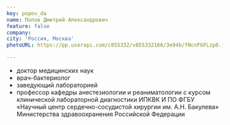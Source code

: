 ```yaml
---
key: popov_da
name: Попов Дмитрий Александрович
feature: false
company: 
city: 'Россия, Москва'
photoURL: https://pp.userapi.com/c855332/v855332166/3e94b/fNcnFGFLzp8.jpg

---
```


- доктор медицинских наук
- врач-бактериолог
- заведующий лабораторией
- профессор кафедры анестезиологии и реаниматологии с курсом клинической лабораторной диагностики ИПКВК И ПО ФГБУ «Научный центр сердечно-сосудистой хирургии им. А.Н. Бакулева» Министерства здравоохранения Российской Федерации